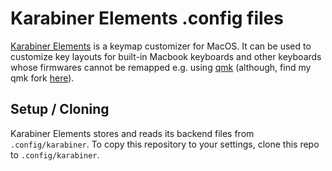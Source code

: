 # Karabiner Elements .config files

[Karabiner Elements](https://karabiner-elements.pqrs.org/) is a keymap customizer for MacOS.
It can be used to customize key layouts for built-in Macbook keyboards and other keyboards whose firmwares cannot be remapped e.g. using [qmk](https://docs.qmk.fm/#/) (although, find my qmk fork [here](https://github.com/mikedecr/qmk_firmware)).

## Setup / Cloning

Karabiner Elements stores and reads its backend files from `.config/karabiner`.
To copy this repository to your settings, clone this repo to `.config/karabiner`.
